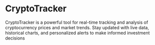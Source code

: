 # CryptoTracker
CryptoTracker is a powerful tool for real-time tracking and analysis of cryptocurrency prices and market trends. Stay updated with live data, historical charts, and personalized alerts to make informed investment decisions
